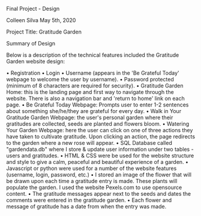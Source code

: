 Final Project - Design

Colleen Silva
May 5th, 2020

Project Title: Gratitude Garden

Summary of Design

Below is a description of the technical features included the Gratitude Garden website design:

•	Registration
•   Login
•	Username (appears in the 'Be Grateful Today' webpage to welcome the user by username).
•	Password protected (minimum of 8 characters are required for security).
•   Gratitude Garden Home: this is the landing page and first way to navigate through the website. There is also a navigation bar and 'return to home' link on each page.
•	Be Grateful Today Webpage: Prompts user to enter 1-2 sentences about something she/he/they are grateful for every day.
•   Walk in Your Gratitude Garden Webpage: the user's personal garden where their gratitudes are collected, seeds are planted and flowers bloom.
•   Watering Your Garden Webpage: here the user can click on one of three actions they have taken to cultivate gratitude. Upon clicking an action, the page redirects to the garden where a new rose will appear.
•	SQL Database called "gardendata.db" where I store & update user information under two tables - users and gratitudes.
•	HTML & CSS were be used for the website structure and style to give a calm, peaceful and beautiful experience of a garden.
•	Javascript or python were used for a number of the website features (username, login, password, etc.)
•	I stored an image of the flower that will be drawn upon each time a gratitude entry is made. These plants will populate the garden. I used the website Pexels.com to use opensource content.
•   The gratitude messages appear next to the seeds and dates the comments were entered in the gratitude garden.
•   Each flower and message of gratitude has a date from when the entry was made.






